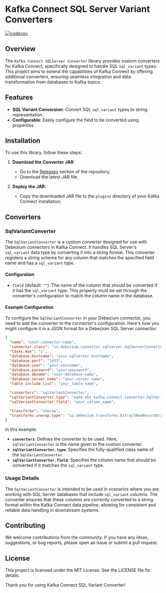 # Kafka Connect SQL Server Variant Converters

[![codecov](https://codecov.io/gh/kartaltabak/kafka-connect-sqlserver-converters/graph/badge.svg?token=1KBH26O0DT)](https://codecov.io/gh/kartaltabak/kafka-connect-sqlserver-converters)

## Overview
The `Kafka Connect SQLServer Converter` library provides custom converters for Kafka Connect, specifically designed to handle SQL `sql_variant` types. This project aims to extend the capabilities of Kafka Connect by offering additional converters, ensuring seamless integration and data transformation from databases to Kafka topics.

## Features
- **SQL Variant Conversion**: Convert SQL `sql_variant` types to string representation.
- **Configurable**: Easily configure the field to be converted using properties.

## Installation
To use this library, follow these steps:

1. **Download the Converter JAR**:
    - Go to the [Releases](https://github.com/your-repo/releases) section of the repository.
    - Download the latest JAR file.

2. **Deploy the JAR**:
    - Copy the downloaded JAR file to the `plugins` directory of your Kafka Connect installation.

## Converters

### SqlVariantConverter

The `SqlVariantConverter` is a custom converter designed for use with Debezium connectors in Kafka Connect. It handles SQL Server's `sql_variant` data type by converting it into a string format. This converter registers a string schema for any column that matches the specified field name and has a `sql_variant` type.

#### Configuration

- `field` (default: `""`): The name of the column that should be converted if it has the `sql_variant` type. 
This property must be set through the converter's configuration to match the column name in the database.

#### Example Configuration

To configure the `SqlVariantConverter` in your Debezium connector, 
you need to add the converter to the connector's configuration. Here's how you might configure it in a JSON format for a Debezium SQL Server connector:

```json
{
  "name": "your-connector-name",
  "connector.class": "io.debezium.connector.sqlserver.SqlServerConnector",
  "tasks.max": "1",
  "database.hostname": "your-sqlserver-hostname",
  "database.port": "1433",
  "database.user": "your-username",
  "database.password": "your-password",
  "database.dbname": "your-database-name",
  "database.server.name": "your-server-name",
  "table.include.list": "your_table_name",

  "converters": "sqlVariantConverter",
  "sqlVariantConverter.type": "name.ekt.kafka.connect.converter.SqlVariantConverter",
  "sqlVariantConverter.field": "your_column_name",

  "transforms": "unwrap",
  "transforms.unwrap.type": "io.debezium.transforms.ExtractNewRecordState"
}
```

In this example:
- **`converters`**: Defines the converter to be used. 
Here, `sqlVariantConverter` is the name given to the custom converter.
- **`sqlVariantConverter.type`**: Specifies the fully-qualified class name of the `SqlVariantConverter`.
- **`sqlVariantConverter.field`**: Specifies the column name that should be converted if it matches the `sql_variant` type.

### Usage Details

The `SqlVariantConverter` is intended to be used in scenarios where you are working with SQL Server databases that include `sql_variant` columns. The converter ensures that these columns are correctly converted to a string format within the Kafka Connect data pipeline, allowing for consistent and reliable data handling in downstream systems.
## Contributing
We welcome contributions from the community. 
If you have any ideas, suggestions, or bug reports, please open an issue or submit a pull request.

## License
This project is licensed under the MIT License. See the LICENSE file for details.

Thank you for using Kafka Connect SQL Variant Converter!






